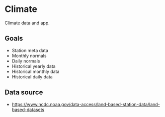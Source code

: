 # Climate

Climate data and app.

## Goals

- Station meta data
- Monthly normals
- Daily normals
- Historical yearly data
- Historical monthly data
- Historical daily data

## Data source

- https://www.ncdc.noaa.gov/data-access/land-based-station-data/land-based-datasets
